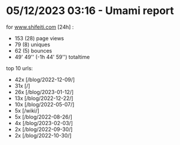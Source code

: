 # 05/12/2023 03:16 - Umami report
for www.shifeiti.com [24h] :

 - 153 (28) page views
 - 79 (8) uniques
 - 62 (5) bounces
 - 49' 49'' (-1h 44' 59'') totaltime


top 10 urls:
 - 42x [/blog/2022-12-09/]
 - 31x [/]
 - 26x [/blog/2023-01-12/]
 - 13x [/blog/2022-12-22/]
 - 10x [/blog/2022-05-07/]
 - 5x [/wiki/]
 - 5x [/blog/2022-08-26/]
 - 4x [/blog/2023-02-03/]
 - 2x [/blog/2022-09-30/]
 - 2x [/blog/2022-10-30/]


